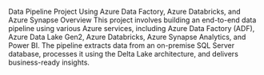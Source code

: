 Data Pipeline Project Using Azure Data Factory, Azure Databricks, and Azure Synapse
Overview
This project involves building an end-to-end data pipeline using various Azure services, including Azure Data Factory (ADF), Azure Data Lake Gen2, Azure Databricks, Azure Synapse Analytics, and Power BI. The pipeline extracts data from an on-premise SQL Server database, processes it using the Delta Lake architecture, and delivers business-ready insights.
